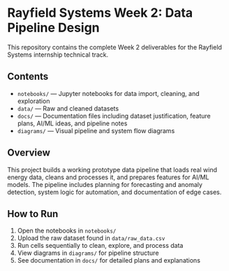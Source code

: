 # Rayfield Systems Week 2: Data Pipeline Design

This repository contains the complete Week 2 deliverables for the Rayfield Systems internship technical track.

## Contents

- `notebooks/` — Jupyter notebooks for data import, cleaning, and exploration  
- `data/` — Raw and cleaned datasets  
- `docs/` — Documentation files including dataset justification, feature plans, AI/ML ideas, and pipeline notes  
- `diagrams/` — Visual pipeline and system flow diagrams

## Overview

This project builds a working prototype data pipeline that loads real wind energy data, cleans and processes it, and prepares features for AI/ML models. The pipeline includes planning for forecasting and anomaly detection, system logic for automation, and documentation of edge cases.

## How to Run

1. Open the notebooks in `notebooks/`  
2. Upload the raw dataset found in `data/raw_data.csv`  
3. Run cells sequentially to clean, explore, and process data  
4. View diagrams in `diagrams/` for pipeline structure  
5. See documentation in `docs/` for detailed plans and explanations
